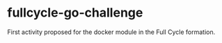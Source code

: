 # fullcycle-go-challenge
First activity proposed for the docker module in the Full Cycle formation.
